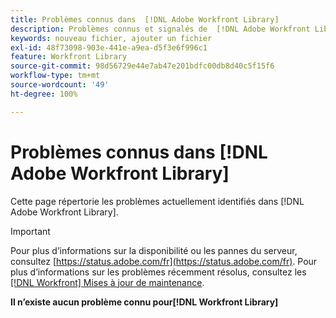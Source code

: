 ```yaml
---
title: Problèmes connus dans  [!DNL Adobe Workfront Library]
description: Problèmes connus et signalés de  [!DNL Adobe Workfront Library]
keywords: nouveau fichier, ajouter un fichier
exl-id: 48f73098-903e-441e-a9ea-d5f3e6f996c1
feature: Workfront Library
source-git-commit: 98d56729e44e7ab47e201bdfc00db8d40c5f15f6
workflow-type: tm+mt
source-wordcount: '49'
ht-degree: 100%

---
```


# Problèmes connus dans [!DNL Adobe Workfront Library]

Cette page répertorie les problèmes actuellement identifiés dans [!DNL Adobe Workfront Library].

>[!IMPORTANT]
>
>Pour plus d’informations sur la disponibilité ou les pannes du serveur, consultez [https://status.adobe.com/fr](https://status.adobe.com/fr). Pour plus d’informations sur les problèmes récemment résolus, consultez les [[!DNL Workfront] Mises à jour de maintenance](../maintenance/current-updates.md).

**Il n’existe aucun problème connu pour[!DNL Workfront Library]**

<!--


-->
